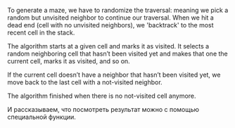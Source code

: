 To generate a maze, we have to randomize the traversal: meaning we pick a random but unvisited neighbor to continue our traversal. When we hit a dead end (cell with no unvisited neighbors), we 'backtrack' to the most recent cell in the stack.

The algorithm starts at a given cell and marks it as visited. It selects a random neighboring cell that hasn’t been visited yet and makes that one the current cell, marks it as visited, and so on.

If the current cell doesn’t have a neighbor that hasn’t been visited yet, we move back to the last cell with a not-visited neighbor.

The algorithm finished when there is no not-visited cell anymore.

И рассказываем, что посмотреть результат можно с помощью специальной функции.
